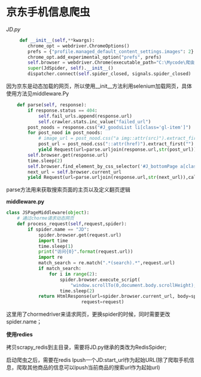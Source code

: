 
京东手机信息爬虫
====

*JD.py*

```python
     def __init__(self,**kwargs):
        chrome_opt = webdriver.ChromeOptions()
        prefs = {"profile.managed_default_content_settings.images": 2}
        chrome_opt.add_experimental_option("prefs", prefs)
        self.browser = webdriver.Chrome(executable_path="C:\Mycode\爬虫资源\chromedriver.exe",chrome_options=chrome_opt)
        super(JdSpider, self).__init__()
        dispatcher.connect(self.spider_closed, signals.spider_closed)
```

因为京东是动态加载的网页，所以使用__init__方法利用selenium加载网页，具体使用方法见middleware.Py

```python
    def parse(self, response):
        if response.status == 404:
            self.fail_urls.append(response.url)
            self.crawler.stats.inc_value("failed_url")
        post_noods = response.css("#J_goodsList li[class='gl-item']")
        for post_nood in post_noods:
            # image_url = post_nood.css("a img::attr(src)").extract_first("")
            post_url = post_nood.css("::attr(href)").extract_first("")
            yield Request(url=parse.urljoin(response.url,str(post_url)),callback=self.parse_detail)
        self.browser.get(response.url)
        time.sleep(2)
        self.browser.find_element_by_css_selector('#J_bottomPage a[class="pn-next"]').click()
        next_url = self.browser.current_url
        yield Request(url=parse.urljoin(response.url,str(next_url)),callback=self.parse)
```

parse方法用来获取搜索页面的主页以及定义翻页逻辑

**middleware.py**
```python
class JSPageMiddleware(object):
    # 通过chorme请求动态网页
    def process_request(self,request,spider):
        if spider.name == "JD":
            spider.browser.get(request.url)
            import time
            time.sleep(1)
            print("访问{0}".format(request.url))
            import re
            match_search = re.match(".*(search).*",request.url)
            if match_search:
                for i in range(2):
                    spider.browser.execute_script(
                        "window.scrollTo(0,document.body.scrollHeight); var lenOfPage=document.body.scrollHeight;return lenOfPage;")
                    time.sleep(2)
            return HtmlResponse(url=spider.browser.current_url, body=spider.browser.page_source, encoding="utf-8",
                            request=request)
```

这里用了chormedriver来请求网页，更换spider的时候，同时需要更改spider.name；

**使用redies**

拷贝scrapy_redis到主目录，需要将JD.py继承的类改为RedisSpider;

启动爬虫之后，需要在redis lpush一个JD:start_url作为起始URL(除了爬取手机信息，爬取其他商品的信息可以lpush当前商品的搜索url作为起始url)

